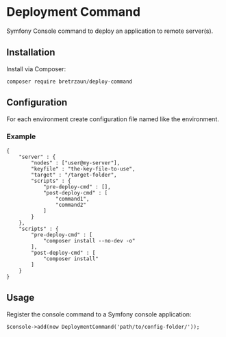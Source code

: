 # Deployment Command

Symfony Console command to deploy an application to remote server(s).

## Installation

Install via Composer:

```composer require bretrzaun/deploy-command```

## Configuration

For each environment create configuration file named like the environment.

### Example

```
{
    "server" : {
        "nodes" : ["user@my-server"],
        "keyfile" : "the-key-file-to-use",
        "target" : "/target-folder",
        "scripts" : {
            "pre-deploy-cmd" : [],
            "post-deploy-cmd" : [
                "command1",
                "command2"
            ]
        }
    },
    "scripts" : {
        "pre-deploy-cmd" : [
            "composer install --no-dev -o"
        ],
        "post-deploy-cmd" : [
            "composer install"
        ]
    }
}
```

## Usage

Register the console command to a Symfony console application:

```
$console->add(new DeploymentCommand('path/to/config-folder/'));
```

